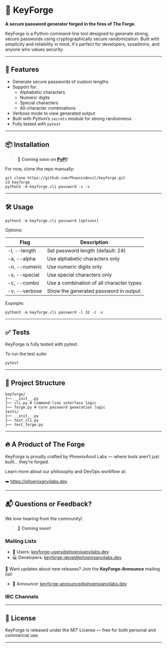 # 🔐 KeyForge

**A secure password generator forged in the fires of The Forge.**

KeyForge is a Python command-line tool designed to generate strong, secure passwords using cryptographically secure
randomization. Built with simplicity and reliability in mind, it's perfect for developers, sysadmins, and anyone who
values security.

---

## 🚀 Features

- Generate secure passwords of custom lengths
- Support for:
    - Alphabetic characters
    - Numeric digits
    - Special characters
    - All-character combinations
- Verbose mode to view generated output
- Built with Python’s `secrets` module for strong randomness
- Fully tested with `pytest`

---

## 📦 Installation

> 📌 **Coming soon on [PyPI](https://pypi.org/)!**

For now, clone the repo manually:

```
git clone https://github.com/PhoenixAnvil/keyforge.git
cd keyforge
python3 -m keyforge.cli password -c -v
```

---

## 🛠 Usage

```
python3 -m keyforge.cli password [options]
```

Options:

| Flag          | Description                              |
|---------------|------------------------------------------|
| -l, --length  | Set password length (default: 24)        |
| -a, --alpha   | Use alphabetic characters only           |
| -n, --numeric | Use numeric digits only                  |
| -s, --special | Use special characters only              |
| -c, --combo   | Use a combination of all character types |
| -v, --verbose | Show the generated password in output    |

Example:

```
python3 -m keyforge.cli password -l 32 -c -v
```

---

## ✅ Tests

KeyForge is fully tested with pytest.

To run the test suite:

```
pytest
```

---

## 📂 Project Structure

```
keyforge/
├── __init__.py
├── cli.py # Command-line interface logic
├── forge.py # Core password generation logic
tests/
├── __init__.py
├── test_cli.py
├── test_forge.py
```

---

## 🔥 A Product of The Forge

KeyForge is proudly crafted by PhoenixAnvil Labs — where tools aren’t just built…
they’re forged.

Learn more about our philosophy and DevOps workflow at:

➡️ https://phoenixanvilabs.dev

---

## 📬 Questions or Feedback?

We love hearing from the community!

> 📌 **Coming soon!**

### Mailing Lists

- 💬 Users: keyforge-users@phoenixanvilabs.dev
- 💻 Developers: keyforge-devel@phoenixanvilabs.dev

📣 Want updates about new releases?
Join the **KeyForge-Announce** mailing list!

- 📣 Announce: keyforge-announce@phoenixanvilabs.dev

### IRC Channels

---

## 📜 License

KeyForge is released under the MIT License — free for both personal and commercial use.

---
